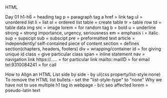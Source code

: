 HTML

Day 01
h1-h6 = heading tag
p = paragraph tag
a href = link tag
ul = unordered list
li = list
ol = ordered list
table = create table
tr = table row
td = table data
img src = image
lorem = for random tag 
b = bold
u = underline
strong = strong importance, urgency, seriousness
em = emphasis
i = italic
sup = supscipt
sub = subscipt
pre = preformatted text
article = independently/ self-contained piece of content
section = defines section(chapters, headers, footers)
div = wrapping/container
id = for giving unique id
class = give particular class
span = inline statement
nav = navigation link
https://..... = for particular link
mailto::mailID = for email
tel:9310084241 = for call

How to Align an HTML List side by side - by ul{css property/list-style:none)
To remove the HTML list bullets - set the "list-style-type" to "none"
Why we have not to use multiple h1 tag in webpage - b/c seo affected
lorem = pseudo-latin text
